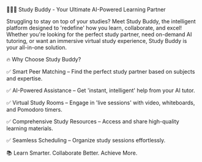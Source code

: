 🧑🏻‍💻 Study Buddy - Your Ultimate AI-Powered Learning Partner

Struggling to stay on top of your studies? Meet Study Buddy, the intelligent platform designed to 'redefine' how you learn, collaborate, and excel! Whether you're looking for the perfect study partner, need on-demand AI tutoring, or want an immersive virtual study experience, Study Buddy is your all-in-one solution.

🔥 Why Choose Study Buddy?

✅ Smart Peer Matching – Find the perfect study partner based on subjects and expertise.

✅ AI-Powered Assistance – Get 'instant, intelligent' help from your AI tutor.

✅ Virtual Study Rooms – Engage in 'live sessions' with video, whiteboards, and Pomodoro timers.

✅ Comprehensive Study Resources – Access and share high-quality learning materials.

✅ Seamless Scheduling – Organize study sessions effortlessly.

📚 Learn Smarter. Collaborate Better. Achieve More.

